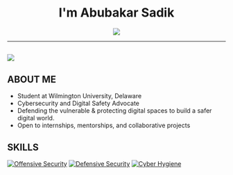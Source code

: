 <h1 align="center">I'm Abubakar Sadik</h1>

<p align="center">
<img src="https://readme-typing-svg.demolab.com?font=Fira+Code&size=22&pause=1000&color=00FF00&center=true&vCenter=true&width=600&lines=Entry-level+Cybersecurity+Professional;Future+Cybersecurity+Analyst;Ethical+Hacker+In+Training;Open+to+Internships+and+Mentorships!&center=true&width=500&height=50">
</p>

---

![](https://komarev.com/ghpvc/?username=Shadowhunter22)
---


## ABOUT ME
- Student at Wilmington University, Delaware
- Cybersecurity and Digital Safety Advocate
- Defending the vulnerable & protecting digital spaces to build a safer digital world.
- Open to internships, mentorships, and collaborative projects



## SKILLS
[![Offensive Security](https://img.shields.io/badge/-Offensive%20Security-FF5722?logo=kalilinux&style=for-the-badge)](https://github.com/Shadowhunter22)
[![Defensive Security](https://img.shields.io/badge/-Defensive%20Security-3F51B5?logo=cyberdefenders&style=for-the-badge)](https://github.com/Shadowhunter22)
[![Cyber Hygiene](https://img.shields.io/badge/-Cyber%20Hygiene-FF9800?logo=education&style=for-the-badge)](https://github.com/Shadowhunter22)
